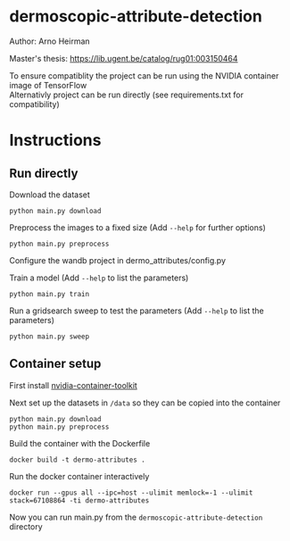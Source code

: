 # dermoscopic-attribute-detection
Author: Arno Heirman

Master's thesis: https://lib.ugent.be/catalog/rug01:003150464

To ensure compatiblity the project can be run using the NVIDIA container image of TensorFlow\
Alternativly project can be run directly (see requirements.txt for compatibility)

# Instructions

## Run directly

Download the dataset
```
python main.py download
```
Preprocess the images to a fixed size (Add `--help` for further options)
```
python main.py preprocess
```
Configure the wandb project in dermo_attributes/config.py

Train a model (Add `--help` to list the parameters)
```
python main.py train
```
Run a gridsearch sweep to test the parameters (Add `--help` to list the parameters)
```
python main.py sweep
```

## Container setup

First install [nvidia-container-toolkit](https://github.com/NVIDIA/nvidia-container-toolkit)

Next set up the datasets in `/data` so they can be copied into the container
```
python main.py download
python main.py preprocess
```

Build the container with the Dockerfile
```
docker build -t dermo-attributes .
```
  
Run the docker container interactively
```
docker run --gpus all --ipc=host --ulimit memlock=-1 --ulimit stack=67108864 -ti dermo-attributes
```
Now you can run main.py from the `dermoscopic-attribute-detection` directory

